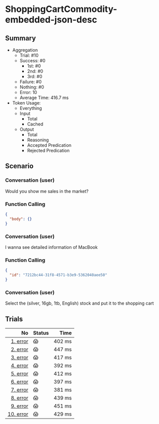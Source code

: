 # ShoppingCartCommodity-embedded-json-desc
## Summary
  - Aggregation
    - Trial: #10
    - Success: #0
      - 1st: #0
      - 2nd: #0
      - 3rd: #0
    - Failure: #0
    - Nothing: #0
    - Error: 10
    - Average Time: 416.7 ms
  - Token Usage:
    - Everything
    - Input
      - Total
      - Cached
    - Output
      - Total
      - Reasoning
      - Accepted Predication
      - Rejected Predication

## Scenario
### Conversation (user)
Would you show me sales in the market?

### Function Calling
```json
{
  "body": {}
}
```

### Conversation (user)
I wanna see detailed information of MacBook

### Function Calling
```json
{
  "id": "7212bc44-31f8-4571-b3e9-5362040aee50"
}
```

### Conversation (user)
Select the (silver, 16gb, 1tb, English) stock and put it to the shopping cart

## Trials
No | Status | Time
---:|:-------|------:
[1. error](./trials/1.error.json) | 😱 | 402 ms
[2. error](./trials/2.error.json) | 😱 | 447 ms
[3. error](./trials/3.error.json) | 😱 | 417 ms
[4. error](./trials/4.error.json) | 😱 | 392 ms
[5. error](./trials/5.error.json) | 😱 | 412 ms
[6. error](./trials/6.error.json) | 😱 | 397 ms
[7. error](./trials/7.error.json) | 😱 | 381 ms
[8. error](./trials/8.error.json) | 😱 | 439 ms
[9. error](./trials/9.error.json) | 😱 | 451 ms
[10. error](./trials/10.error.json) | 😱 | 429 ms